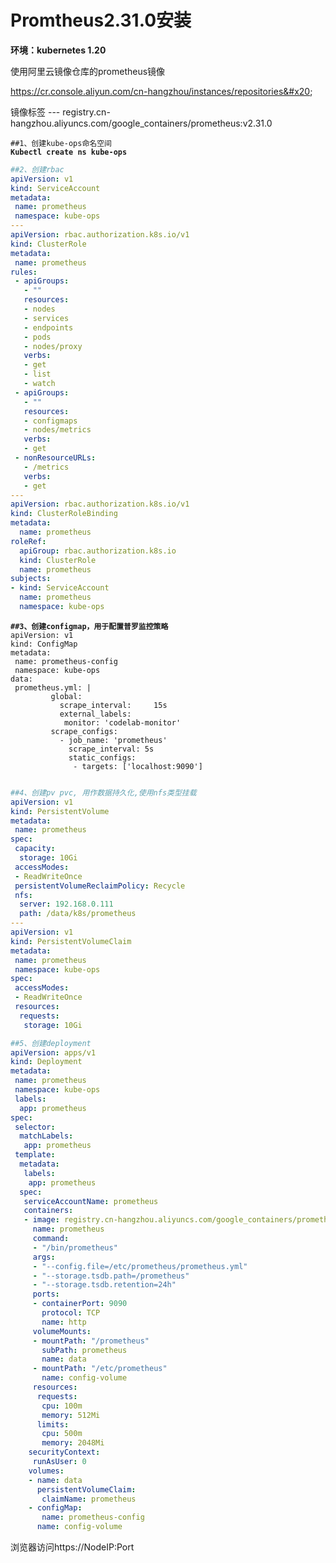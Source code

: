 # Promtheus2.31.0安装

**环境：kubernetes 1.20**

使用阿里云镜像仓库的prometheus镜像&#x20;

https://cr.console.aliyun.com/cn-hangzhou/instances/repositories&#x20;

镜像标签 --- registry.cn-hangzhou.aliyuncs.com/google\_containers/prometheus:v2.31.0



<pre class="language-shell"><code class="lang-shell">##1、创建kube-ops命名空间 
<strong>Kubectl create ns kube-ops</strong></code></pre>

```yaml
##2、创建rbac
apiVersion: v1
kind: ServiceAccount
metadata:
 name: prometheus
 namespace: kube-ops
---
apiVersion: rbac.authorization.k8s.io/v1
kind: ClusterRole
metadata:
 name: prometheus
rules:
 - apiGroups:
   - ""
   resources:
   - nodes
   - services
   - endpoints
   - pods
   - nodes/proxy
   verbs:
   - get
   - list
   - watch
 - apiGroups:
   - ""
   resources:
   - configmaps
   - nodes/metrics
   verbs:
   - get
 - nonResourceURLs:
   - /metrics
   verbs:
   - get
---
apiVersion: rbac.authorization.k8s.io/v1
kind: ClusterRoleBinding
metadata:
  name: prometheus
roleRef:
  apiGroup: rbac.authorization.k8s.io
  kind: ClusterRole
  name: prometheus
subjects:
- kind: ServiceAccount
  name: prometheus
  namespace: kube-ops
```

<pre class="language-yaml"><code class="lang-yaml"><strong>##3、创建configmap，用于配置普罗监控策略
</strong>apiVersion: v1
kind: ConfigMap
metadata:
 name: prometheus-config
 namespace: kube-ops
data:
 prometheus.yml: |
         global:
           scrape_interval:     15s
           external_labels:
            monitor: 'codelab-monitor'
         scrape_configs:
           - job_name: 'prometheus'
             scrape_interval: 5s
             static_configs:
              - targets: ['localhost:9090']

</code></pre>

```yaml
##4、创建pv pvc, 用作数据持久化,使用nfs类型挂载
apiVersion: v1
kind: PersistentVolume
metadata:
 name: prometheus
spec:
 capacity:
  storage: 10Gi
 accessModes:
 - ReadWriteOnce
 persistentVolumeReclaimPolicy: Recycle
 nfs:
  server: 192.168.0.111
  path: /data/k8s/prometheus
---
apiVersion: v1
kind: PersistentVolumeClaim
metadata:
 name: prometheus
 namespace: kube-ops
spec:
 accessModes:
 - ReadWriteOnce
 resources:
  requests:
   storage: 10Gi
```

```yaml
##5、创建deployment
apiVersion: apps/v1
kind: Deployment
metadata:
 name: prometheus
 namespace: kube-ops
 labels:
  app: prometheus
spec:
 selector:
  matchLabels:
   app: prometheus
 template:
  metadata:
   labels:
    app: prometheus
  spec:
   serviceAccountName: prometheus
   containers:
   - image: registry.cn-hangzhou.aliyuncs.com/google_containers/prometheus:v2.31.0
     name: prometheus
     command:
     - "/bin/prometheus"
     args:
     - "--config.file=/etc/prometheus/prometheus.yml"
     - "--storage.tsdb.path=/prometheus"
     - "--storage.tsdb.retention=24h"
     ports:
     - containerPort: 9090
       protocol: TCP
       name: http
     volumeMounts:
     - mountPath: "/prometheus"
       subPath: prometheus
       name: data
     - mountPath: "/etc/prometheus"
       name: config-volume
     resources:
      requests:
       cpu: 100m
       memory: 512Mi
      limits:
       cpu: 500m
       memory: 2048Mi
    securityContext:
     runAsUser: 0
    volumes:
    - name: data
      persistentVolumeClaim:
       claimName: prometheus
    - configMap:
       name: prometheus-config
      name: config-volume
```

浏览器访问https://NodeIP:Port
